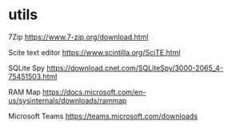 # utils

7Zip
https://www.7-zip.org/download.html

Scite text editor
https://www.scintilla.org/SciTE.html

SQLite Spy
https://download.cnet.com/SQLiteSpy/3000-2065_4-75451503.html

RAM Map
https://docs.microsoft.com/en-us/sysinternals/downloads/rammap

Microsoft Teams
https://teams.microsoft.com/downloads

